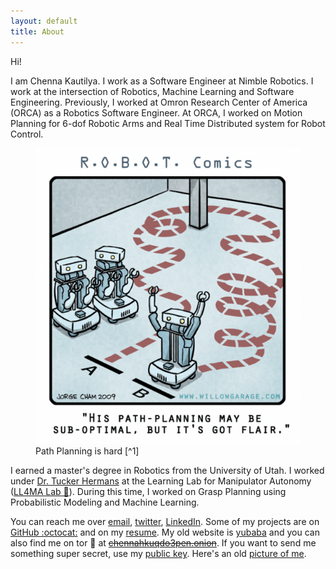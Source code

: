 ```yaml
---
layout: default
title: About
---
```


Hi!

I am Chenna Kautilya. I work as a Software Engineer at Nimble Robotics. I work
at the intersection of Robotics, Machine Learning and Software Engineering.
Previously, I worked at Omron Research Center of America (ORCA) as a Robotics
Software Engineer. At ORCA, I worked on Motion Planning for 6-dof Robotic Arms and
Real Time Distributed system for Robot Control.

<figure>
  <picture>
    <source type="image/webp" srcset="/assets/images/path_planning_01.600h.webp">
    <source type="image/jpeg" srcset="/assets/images/path_planning_01.600h.jpg">
    <img src="/assets/images/path_planning_01.600h.png" alt="Path Planning is hard" class="center">
  </picture>
<figcaption markdown="1">Path Planning is hard [^1]
</figcaption>
</figure>

I earned a master's degree in Robotics from the University of Utah.
I worked under [Dr. Tucker Hermans](http://www.cs.utah.edu/~thermans/) at the
Learning Lab for Manipulator Autonomy ([LL4MA Lab 🦙](https://robot-learning.cs.utah.edu/)).
During this time, I worked on Grasp Planning using Probabilistic Modeling and
Machine Learning.

You can reach me over [email](mailto:hi@chenna.me),
[twitter](https://twitter.com/{{site.twitter_username}}),
[LinkedIn](https://www.linkedin.com/in/{{site.linkedin_username}}). Some of my
projects are on [GitHub :octocat:](https://github.com/{{site.github_username}}) and on
my [resume](https://resume.chenna.me/). My old
website is [yubaba](http://yubaba.herokuapp.com) and you can also find me on
tor 🧅 at ~~[chennahkuqdo3pen.onion](http://chennahkuqdo3pen.onion/)~~.
If you want to send me something super secret, use my [public key](https://keybase.io/hashb/pgp_keys.asc).
Here's an old [picture of me](/headshot).

<!--
English  |:|&nbsp;  Kautilya
Telugu  |:|&nbsp;  కౌటిల్య
Kannada  |:|&nbsp;  ಕೌಟಿಲ್ಯ
Tamil  |:|&nbsp;  கௌடில்ய
Hindi  |:|&nbsp;  कौटिल्य
Japanese  |:|&nbsp;  コウティリア
Persian  |:|&nbsp; کوتلیا
-->

[^1]: This picture was taken from [Jorge Cham](http://phdcomics.com/)'s work for [Willow Garage](http://www.willowgarage.com/blog/2009/09/04/robot-comics-path-planning) as part of the R.O.B.O.T. Comics series.
